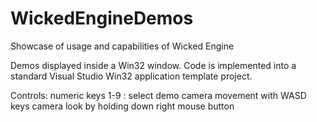 # WickedEngineDemos
Showcase of usage and capabilities of Wicked Engine

Demos displayed inside a Win32 window. Code is implemented into a standard Visual Studio Win32 application template project.

Controls:
numeric keys 1-9 : select demo
camera movement with WASD keys
camera look by holding down right mouse button

